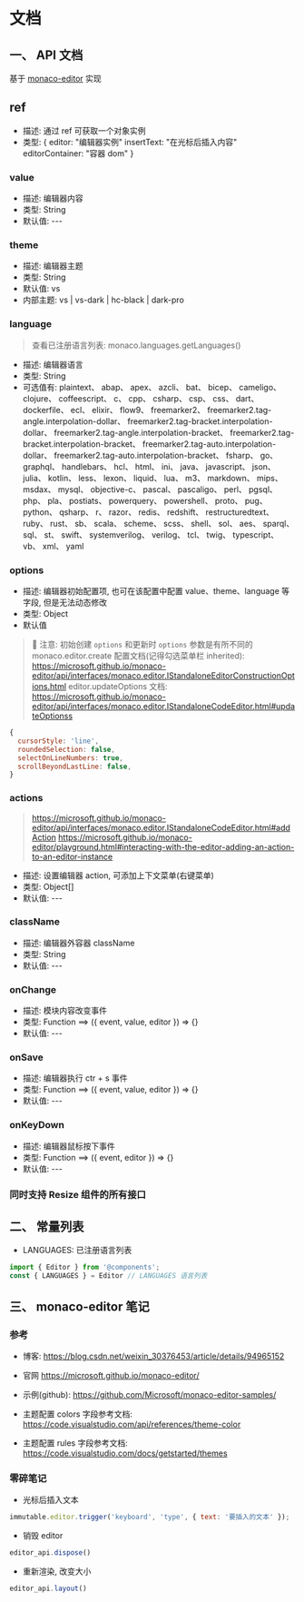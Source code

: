 # 文档

## 一、 API 文档

基于 [monaco-editor](https://microsoft.github.io/monaco-editor) 实现

## ref

- 描述: 通过 ref 可获取一个对象实例
- 类型: {
  editor: "编辑器实例"
  insertText: "在光标后插入内容"
  editorContainer: "容器 dom"
}

### value

- 描述: 编辑器内容
- 类型: String
- 默认值: ---

### theme

- 描述: 编辑器主题
- 类型: String
- 默认值: vs
- 内部主题: vs | vs-dark | hc-black | dark-pro

### language

> 查看已注册语言列表: monaco.languages.getLanguages()

- 描述: 编辑器语言
- 类型: String
- 可选值有: 
plaintext、 abap、 apex、 azcli、 bat、 bicep、 cameligo、 clojure、 coffeescript、 c、 cpp、 csharp、 csp、 css、 dart、 dockerfile、 ecl、 
elixir、 flow9、 freemarker2、 freemarker2.tag-angle.interpolation-dollar、 freemarker2.tag-bracket.interpolation-dollar、 
freemarker2.tag-angle.interpolation-bracket、 freemarker2.tag-bracket.interpolation-bracket、 freemarker2.tag-auto.interpolation-dollar、 
freemarker2.tag-auto.interpolation-bracket、 fsharp、 go、 graphql、 handlebars、 hcl、 html、 ini、 java、 javascript、 json、 julia、 kotlin、 
less、 lexon、 liquid、 lua、 m3、 markdown、 mips、 msdax、 mysql、 objective-c、 pascal、 pascaligo、 perl、 pgsql、 php、 pla、 postiats、 
powerquery、 powershell、 proto、 pug、 python、 qsharp、 r、 razor、 redis、 redshift、 restructuredtext、 ruby、 rust、 sb、 scala、 scheme、 
scss、 shell、 sol、 aes、 sparql、 sql、 st、 swift、 systemverilog、 verilog、 tcl、 twig、 typescript、 vb、 xml、 yaml

### options

- 描述: 编辑器初始配置项, 也可在该配置中配置 value、theme、language 等字段, 但是无法动态修改
- 类型: Object
- 默认值

> 📢 注意: 初始创建 `options` 和更新时 `options` 参数是有所不同的
> monaco.editor.create 配置文档(记得勾选菜单栏 inherited): https://microsoft.github.io/monaco-editor/api/interfaces/monaco.editor.IStandaloneEditorConstructionOptions.html
> editor.updateOptions 文档: https://microsoft.github.io/monaco-editor/api/interfaces/monaco.editor.IStandaloneCodeEditor.html#updateOptionss

```js
{
  cursorStyle: 'line',
  roundedSelection: false,
  selectOnLineNumbers: true,
  scrollBeyondLastLine: false,
}
```

### actions

> https://microsoft.github.io/monaco-editor/api/interfaces/monaco.editor.IStandaloneCodeEditor.html#addAction
> https://microsoft.github.io/monaco-editor/playground.html#interacting-with-the-editor-adding-an-action-to-an-editor-instance

- 描述: 设置编辑器 action, 可添加上下文菜单(右键菜单)
- 类型: Object[]
- 默认值: ---

### className

- 描述: 编辑器外容器 className
- 类型: String
- 默认值: ---

### onChange

- 描述: 模块内容改变事件
- 类型: Function ==> ({ event, value, editor }) => {}
- 默认值: ---

### onSave

- 描述: 编辑器执行 ctr + s 事件
- 类型: Function ==> ({ event, value, editor }) => {}
- 默认值: ---

### onKeyDown

- 描述: 编辑器鼠标按下事件
- 类型: Function ==> ({ event, editor }) => {}
- 默认值: ---

### 同时支持 Resize 组件的所有接口

## 二、 常量列表

- LANGUAGES: 已注册语言列表

```js
import { Editor } from '@components';
const { LANGUAGES } = Editor // LANGUAGES 语言列表
```

## 三、 monaco-editor 笔记

### 参考

- 博客: https://blog.csdn.net/weixin_30376453/article/details/94965152
- 官网 https://microsoft.github.io/monaco-editor/
- 示例(github): https://github.com/Microsoft/monaco-editor-samples/

- 主题配置 colors 字段参考文档: https://code.visualstudio.com/api/references/theme-color
- 主题配置 rules 字段参考文档: https://code.visualstudio.com/docs/getstarted/themes

### 零碎笔记

- 光标后插入文本

```js
immutable.editor.trigger('keyboard', 'type', { text: '要插入的文本' });
```

- 销毁 editor

```js
editor_api.dispose()
```

- 重新渲染, 改变大小

```js
editor_api.layout()
```
